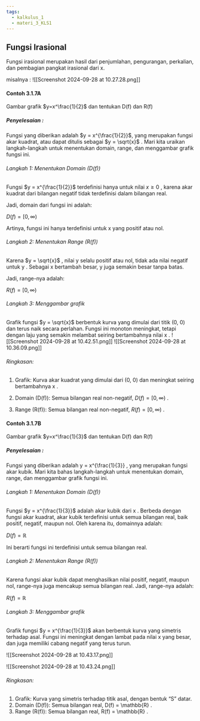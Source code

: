 ```yaml
---
tags:
  - kalkulus_1
  - materi_3_KLS1
---
```

## Fungsi Irasional

Fungsi irasional merupakan hasil dari penjumlahan, pengurangan, perkalian, dan pembagian pangkat irasional dari x.

misalnya :
	![[Screenshot 2024-09-28 at 10.27.28.png]]


#### Contoh 3.1.7A

Gambar grafik $y=x^\frac{1}{2}$ dan tentukan D(f) dan R(f)

##### Penyelesaian :

Fungsi yang diberikan adalah  $y = x^{\frac{1}{2}}$, yang merupakan fungsi akar kuadrat, atau dapat ditulis sebagai  $y = \sqrt{x}$ . Mari kita uraikan langkah-langkah untuk menentukan domain, range, dan menggambar grafik fungsi ini.

###### Langkah 1: Menentukan Domain (D(f))

Fungsi  $y = x^{\frac{1}{2}}$  terdefinisi hanya untuk nilai  $x \geq 0$ , karena akar kuadrat dari bilangan negatif tidak terdefinisi dalam bilangan real.

Jadi, domain dari fungsi ini adalah:

$D(f) = [0, \infty)$

Artinya, fungsi ini hanya terdefinisi untuk  x  yang positif atau nol.

###### Langkah 2: Menentukan Range (R(f))

Karena  $y = \sqrt{x}$ , nilai  y  selalu positif atau nol, tidak ada nilai negatif untuk  y . Sebagai  x  bertambah besar,  y  juga semakin besar tanpa batas.

Jadi, range-nya adalah:

$R(f) = [0, \infty)$


###### Langkah 3: Menggambar grafik

Grafik fungsi  $y = \sqrt{x}$  berbentuk kurva yang dimulai dari titik  (0, 0)  dan terus naik secara perlahan. Fungsi ini monoton meningkat, tetapi dengan laju yang semakin melambat seiring bertambahnya nilai  x .
![[Screenshot 2024-09-28 at 10.42.51.png]]
![[Screenshot 2024-09-28 at 10.36.09.png]]

###### Ringkasan:

1.	Grafik: Kurva akar kuadrat yang dimulai dari  (0, 0)  dan meningkat seiring bertambahnya  x .

2.	Domain (D(f)): Semua bilangan real non-negatif,  $D(f) = [0, \infty)$ .

3.	Range (R(f)): Semua bilangan real non-negatif,  $R(f) = [0, \infty)$ .


#### Contoh 3.1.7B

Gambar grafik $y=x^\frac{1}{3}$ dan tentukan D(f) dan R(f)

##### Penyelesaian :

Fungsi yang diberikan adalah  y = x^{\frac{1}{3}} , yang merupakan fungsi akar kubik. Mari kita bahas langkah-langkah untuk menentukan domain, range, dan menggambar grafik fungsi ini.

###### Langkah 1: Menentukan Domain (D(f))

Fungsi  $y = x^{\frac{1}{3}}$  adalah akar kubik dari  x . Berbeda dengan fungsi akar kuadrat, akar kubik terdefinisi untuk semua bilangan real, baik positif, negatif, maupun nol. Oleh karena itu, domainnya adalah:

$D(f) = \mathbb{R}$

Ini berarti fungsi ini terdefinisi untuk semua bilangan real.


###### Langkah 2: Menentukan Range (R(f))

Karena fungsi akar kubik dapat menghasilkan nilai positif, negatif, maupun nol, range-nya juga mencakup semua bilangan real. Jadi, range-nya adalah:

$R(f) = \mathbb{R}$

###### Langkah 3: Menggambar grafik

Grafik fungsi  $y = x^{\frac{1}{3}}$  akan berbentuk kurva yang simetris terhadap asal. Fungsi ini meningkat dengan lambat pada nilai  x  yang besar, dan juga memiliki cabang negatif yang terus turun.

![[Screenshot 2024-09-28 at 10.43.17.png]]

![[Screenshot 2024-09-28 at 10.43.24.png]]

###### Ringkasan:

1.	Grafik: Kurva yang simetris terhadap titik asal, dengan bentuk “S” datar.
2.	Domain (D(f)): Semua bilangan real,  D(f) = \mathbb{R} .
3.	Range (R(f)): Semua bilangan real,  R(f) = \mathbb{R} .